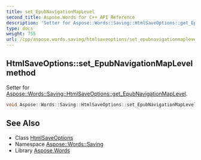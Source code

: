 ```yaml
---
title: set_EpubNavigationMapLevel
second_title: Aspose.Words for C++ API Reference
description: 'Setter for Aspose::Words::Saving::HtmlSaveOptions::get_EpubNavigationMapLevel.'
type: docs
weight: 755
url: /cpp/aspose.words.saving/htmlsaveoptions/set_epubnavigationmaplevel/
---
```

## HtmlSaveOptions::set_EpubNavigationMapLevel method


Setter for [Aspose::Words::Saving::HtmlSaveOptions::get_EpubNavigationMapLevel](../get_epubnavigationmaplevel/).

```cpp
void Aspose::Words::Saving::HtmlSaveOptions::set_EpubNavigationMapLevel(int32_t value)
```

## See Also

* Class [HtmlSaveOptions](../)
* Namespace [Aspose::Words::Saving](../../)
* Library [Aspose.Words](../../../)
